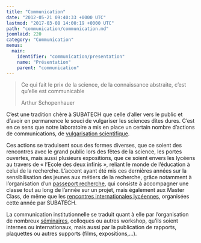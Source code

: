```yaml
---
title: "Communication"
date: "2012-05-21 09:40:33 +0000 UTC"
lastmod: "2017-03-08 14:00:19 +0000 UTC"
path: "communication/communication.md"
joomlaid: 220
category: "Communication"
menus:
  main:
    identifier: "communication/presentation"
    name: "Présentation"
    parent: "communication"
---
```

> Ce qui fait le prix de la science, de la connaissance abstraite, c’est qu’elle est communicable
> 
> Arthur Schopenhauer

C’est une tradition chère à SUBATECH que celle d’aller vers le public et d’avoir en permanence le souci de vulgariser les sciences dites dures. C’est en ce sens que notre laboratoire a mis en place un certain nombre d’actions de communications, de [vulgarisation scientifique](recherche/xenon/equipements-methodes-techniques.md).

Ces actions se traduisent sous des formes diverses, que ce soient des rencontres avec le grand public lors des fêtes de la science, les portes ouvertes, mais aussi plusieurs expositions, que ce soient envers les lycéens au travers de « l’Ecole des deux infinis », reliant le monde de l’éducation à celui de la recherche. L’accent ayant été mis ces dernières années sur la sensibilisation des jeunes aux métiers de la recherche, grâce notamment à l’organisation d’un [passeport recherche](http://www.prun.net/labo-des-savoirs/passeport-recherche-2012--le-lhc/), qui consiste à accompagner une classe tout au long de l’année sur un projet, mais également aux Master Class, de même que les [rencontres internationales lycéennes](http://www.lesateliersdelaradioprotection.com/spip.php?article1), organisées cette année par SUBATECH.

La communication institutionnelle se traduit quant à elle par l’organisation de nombreux [séminaires](index.php?option=com_subatech&view=seminars&Itemid=323), colloques ou autres workshop, qu’ils soient internes ou internationaux, mais aussi par la publication de rapports, plaquettes ou autres supports (films, expositions,…).
